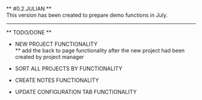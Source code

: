 ** #0.2.JULIAN **  
This version has been created to prepare demo functions in July.

---

** TODO/DONE **

* NEW PROJECT FUNCTIONALITY  
 ** add the back to page functionality after the new project had been created by project manager  
 
* SORT ALL PROJECTS BY FUNCTIONALITY  

* CREATE NOTES FUNCTIONALITY  

* UPDATE CONFIGURATION TAB FUNCTIONALITY